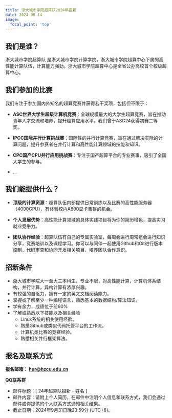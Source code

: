 ```yaml
---
title: 浙大城市学院超算队2024年招新
date: 2024-08-14
image:
  focal_point: 'top'
---
```


## 我们是谁？
浙大城市学院超算队 是浙大城市学院计算学院，浙大城市学院超算中心下属的高性能计算队伍，计算能力强劲。浙大城市学院超算中心是全省公办高校首个校级超算中心。


## 我们参加的比赛

我们专注于参加国内外知名的超算竞赛并获得若干奖项，包括但不限于：

- **ASC世界大学生超级计算机竞赛**：全球规模最大的大学生超算竞赛，旨在推动青年人才交流和培养，提升超算应用水平。我们曾于ASC24获得初赛二等奖。

- **IPCC国际并行计算挑战赛**：国际性的并行计算竞赛，旨在通过解决实际的计算问题，提升参赛者在并行计算和高性能计算领域的技能和知识。

- **CPC国产CPU并行应用挑战赛**：专注于国产超算平台的专业赛事，吸引了全国大学生的参与。

- ...

## 我们能提供什么？

- **顶级的计算资源**：超算队伍内部提供日常训练以及比赛的高性能服务器（4090GPU），有体验校内A800显卡集群的机会。
  
- **个人发展优势**：高性能计算领域的具体实践项目将为你的简历增色，提高实习就业竞争力。

- **团队协作经验**：超算队伍有自己的专属实验室，每周会进行周常组会进行知识分享，竞赛培训以及课程学习。你可以与同伴一起使用Github和Git进行版本控制、代码审查和协同开发相关项目，培养团队合作意识。


## 招新条件

* 浙大城市学院大一至大三本科生，专业不限，对高性能计算，计算机体系结构，并行计算，异构计算有浓厚兴趣。
* 有较强的自驱力，拥有一定的英文文档阅读能力。
* 掌握或了解至少一种编程语言，熟悉基本的数据结构/算法知识。
* 学有余力，成绩位于前60%
* 了解或熟悉以下技能以及相关经验
  * Linux系统的相关使用经验。
  * 熟悉Github或类似代码托管平台的工作流。
  * 计算机类比赛的竞赛经验。
  * 熟悉相关并行框架算法。

## 报名及联系方式

**报名邮箱： hur@hzcu.edu.cn**


**QQ联系群**


* 邮件标题：[ 24年超算队招新 - 姓名 ] 
* 邮件内容：请附上个人简历，在邮件中注明个人信息和联系方式，我们会通过邮件或你提供的个人联系方式通知相关结果。
* 截止日期：2024年9月31日晚23:59分 (UTC+8)。